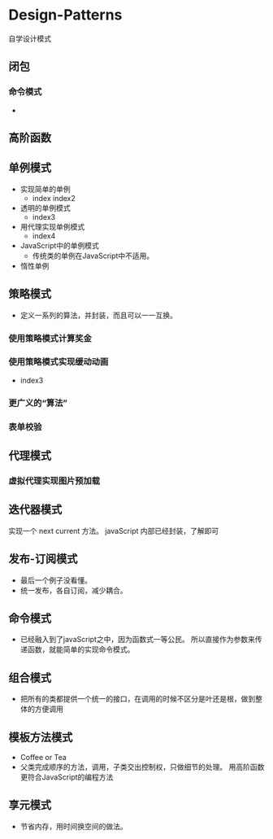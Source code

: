 <!--
 * @Description: 
 * @Author: shenxf
 * @Date: 2019-08-07 14:27:50
 -->
# Design-Patterns
自学设计模式

## 闭包

### 命令模式
- 

## 高阶函数

## 单例模式
- 实现简单的单例
    + index index2
- 透明的单例模式
    + index3
- 用代理实现单例模式
    + index4
- JavaScript中的单例模式
    + 传统类的单例在JavaScript中不适用。
- 惰性单例

## 策略模式
- 定义一系列的算法，并封装，而且可以一一互换。

### 使用策略模式计算奖金
### 使用策略模式实现缓动动画
- index3
### 更广义的“算法”
### 表单校验

## 代理模式

### 虚拟代理实现图片预加载

## 迭代器模式
实现一个 next current 方法。
javaScript 内部已经封装，了解即可

## 发布-订阅模式
- 最后一个例子没看懂。
- 统一发布，各自订阅，减少耦合。

## 命令模式
- 已经融入到了javaScript之中，因为函数式一等公民。
所以直接作为参数来传递函数，就能简单的实现命令模式。

## 组合模式
- 把所有的类都提供一个统一的接口，在调用的时候不区分是叶还是根，做到整体的方便调用

## 模板方法模式
- Coffee or Tea
- 父类完成顺序的方法，调用，子类交出控制权，只做细节的处理。
用高阶函数更符合JavaScript的编程方法

## 享元模式
- 节省内存，用时间换空间的做法。